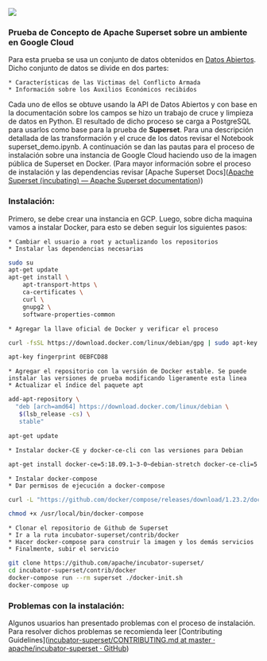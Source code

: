 <p align = “center”><img src=“img/super_gcp.png” /></p>

### Prueba de Concepto de Apache Superset sobre un ambiente en Google Cloud 

Para esta prueba se usa un conjunto de datos obtenidos en [Datos Abiertos](https://www.datos.gov.co/browse?q=Observatorio%20de%20paz&sortBy=relevance). Dicho conjunto de datos se divide en dos partes:

	* Características de las Victimas del Conflicto Armada
	* Información sobre los Auxilios Económicos recibidos

Cada uno de ellos se obtuve usando la API de Datos Abiertos y con base en la documentación sobre los campos se hizo un trabajo de cruce y limpieza de datos en Python. El resultado de dicho proceso se carga a PostgreSQL para usarlos como base para la prueba de **Superset**. Para una descripción detallada de las transformación y el cruce de los datos revisar el Notebook superset_demo.ipynb. A continuación se dan las pautas para el proceso de instalación sobre una instancia de Google Cloud haciendo uso de la imagen pública de Superset en Docker. (Para mayor información sobre el proceso de instalación y las dependencias revisar [Apache Superset Docs]([Apache Superset (incubating) — Apache Superset  documentation](https://superset.incubator.apache.org/)))

### Instalación:

Primero, se debe crear una instancia en GCP. Luego, sobre dicha maquina vamos a instalar Docker, para esto se deben seguir los siguientes pasos:

	* Cambiar el usuario a root y actualizando los repositorios
	* Instalar las dependencias necesarias
``` bash
sudo su
apt-get update
apt-get install \
    apt-transport-https \
    ca-certificates \
    curl \
    gnupg2 \
    software-properties-common
```

	* Agregar la llave oficial de Docker y verificar el proceso
``` bash
curl -fsSL https://download.docker.com/linux/debian/gpg | sudo apt-key add -

apt-key fingerprint 0EBFCD88
```

	* Agregar el repositorio con la versión de Docker estable. Se puede instalar las versiones de prueba modificando ligeramente esta linea
	* Actualizar el índice del paquete apt
``` bash
add-apt-repository \
  "deb [arch=amd64] https://download.docker.com/linux/debian \
   $(lsb_release -cs) \
   stable"

apt-get update
```

	* Instalar docker-CE y docker-ce-cli con las versiones para Debian
``` bash
apt-get install docker-ce=5:18.09.1~3-0~debian-stretch docker-ce-cli=5:18.09.2~3-0~debian-stretch containerd.io
```

	* Instalar docker-compose
	* Dar permisos de ejecución a docker-compose
``` bash
curl -L "https://github.com/docker/compose/releases/download/1.23.2/docker-compose-$(uname -s)-$(uname -m)" -o /usr/local/bin/docker-compose

chmod +x /usr/local/bin/docker-compose
```

	* Clonar el repositorio de Github de Superset
	* Ir a la ruta incubator-superset/contrib/docker
	* Hacer docker-compose para construir la imagen y los demás servicios
	* Finalmente, subir el servicio
``` bash
git clone https://github.com/apache/incubator-superset/
cd incubator-superset/contrib/docker
docker-compose run --rm superset ./docker-init.sh
docker-compose up
```

### Problemas con la instalación:

Algunos usuarios han presentado problemas con el proceso de instalación. Para resolver dichos problemas se recomienda leer [Contributing Guidelines]([incubator-superset/CONTRIBUTING.md at master · apache/incubator-superset · GitHub](https://github.com/apache/incubator-superset/blob/master/CONTRIBUTING.md))